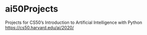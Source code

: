 # ai50Projects
Projects for CS50’s
Introduction to Artificial Intelligence with Python
https://cs50.harvard.edu/ai/2020/
